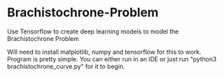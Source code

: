 # Brachistochrone-Problem
Use Tensorflow to create deep learning models to model the Brachistochrone Problem

Will need to install matplotlib, numpy and tensorflow for this to work. Program is pretty simple. You can either run in an IDE or just run "python3 brachistochrone_curve.py" for it to begin. 
